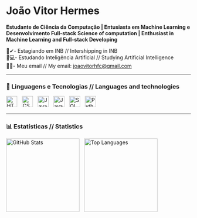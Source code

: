 # João Vitor Hermes 

**Estudante de Ciência da Computação | Entusiasta em Machine Learning e Desenvolvimento Full-stack**
**Science of computation | Enthusiast in Machine Learning and Full-stack Developing**

🦺✔- Estagiando em INB  // Intershipping in INB
<br>
🎯💻- Estudando Inteligência Artificial // Studying Artificial Intelligence 
<br>
📢📞- Meu email // My email: joaovitorhfc@gmail.com 

---

### 🤖 Linguagens e Tecnologias // Languages and technologies
<img align="left" alt="HTML" title="HTML" width="30px" style="padding-right: 10px;" src="https://cdn.jsdelivr.net/gh/devicons/devicon@latest/icons/html5/html5-original.svg" />
<img align="left" alt="CSS" title="CSS" width="30px" style="padding-right: 10px;" src="https://cdn.jsdelivr.net/gh/devicons/devicon@latest/icons/css3/css3-original.svg" />
<img align="left" alt="JavaScript" title="JavaScript" width="30px" style="padding-right: 10px;" src="https://cdn.jsdelivr.net/gh/devicons/devicon@latest/icons/javascript/javascript-original.svg" />
<img align="left" alt="Java" title="Java" width="30px" style="padding-right: 10px;" src="https://cdn.jsdelivr.net/gh/devicons/devicon@latest/icons/java/java-original.svg" />
<img align="left" alt="SQL" title="SQL" width="30px" style="padding-right: 10px;" src="https://cdn.jsdelivr.net/gh/devicons/devicon@latest/icons/mysql/mysql-plain-wordmark.svg" />
<img align="left" alt="Python" title="Python" width="30px" style="padding-right: 10px;" src="https://cdn.jsdelivr.net/gh/devicons/devicon@latest/icons/python/python-original.svg" />

<br/><br/>

---

### 📊 Estatísticas // Statistics

<p>
  <img align="left" alt="GitHub Stats" height="200" style="padding-right: 10px;" src="https://github-readme-stats.vercel.app/api?username=joaovitorhfc&show_icons=true&theme=tokyonight&include_all_commits=true&locale=pt-br" />
  <img align="left" alt="Top Languages" height="200" src="https://github-readme-stats.vercel.app/api/top-langs/?username=joaovitorhfc&theme=tokyonight&layout=compact&custom_title=Tecnologias&langs_count=9" />
</p>

<br/><br/>
